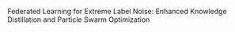 Federated Learning for Extreme Label Noise: Enhanced Knowledge Distillation and Particle Swarm Optimization
